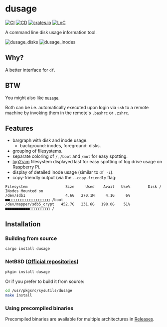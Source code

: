 # dusage

[![CI](https://github.com/mihaigalos/dusage/actions/workflows/ci.yaml/badge.svg)](https://github.com/mihaigalos/dusage/actions/workflows/ci.yaml) [![CD](https://github.com/mihaigalos/dusage/actions/workflows/cd.yaml/badge.svg)](https://github.com/mihaigalos/dusage/actions/workflows/cd.yaml) [![crates.io](https://img.shields.io/crates/d/dusage.svg)](https://crates.io/crates/dusage) [![LoC](https://tokei.rs/b1/github/mihaigalos/dusage)](https://github.com/mihaigalos/dusage)

A command line disk usage information tool.

![dusage_disks](screenshots/dusage_disks.png)
![dusage_inodes](screenshots/dusage_inodes.png)

## Why?

A better interface for `df`.

## BTW

You might also like [`musage`](https://github.com/mihaigalos/musage).

Both can be i.e. automatically executed upon login via `ssh` to a remote machine by invoking them in the remote's `.bashrc` or `.zshrc`.

## Features

- bargraph with disk and inode usage.
  - background: inodes, foreground: disks.
- grouping of filesystems.
- separate coloring of `/`, `/boot` and `/mnt` for easy spotting.
- [log2ram](https://github.com/azlux/log2ram) filesystem displayed last for
  easy spotting of log drive usage on Raspberry Pi.
- display of detailed inode usage (similar to `df -i`).
- copy-friendly output (via the `--copy-friendly` flag:

```text
Filesystem                 Size     Used    Avail   Use%        Disk / INodes Mounted on
/dev/sdb1                  4.6G   270.1M     4.1G     6% ■■□□□□□□□□□□□□□□□□□□ /boot
/dev/mapper/sdb5_crypt   452.7G   231.6G   198.0G    51% ■■■■■■■■■■■□□□□□□□□□ /
```

## Installation

### Building from source

```bash
cargo install dusage
```

### NetBSD ([Official repositories](https://pkgsrc.se/sysutils/dusage))

```bash
pkgin install dusage
```

Or if you prefer to build it from source:

```bash
cd /usr/pkgsrc/sysutils/dusage
make install
```

### Using precompiled binaries

Precompiled binaries are available for multiple architectures in [Releases](https://github.com/mihaigalos/dusage/releases).
